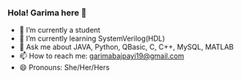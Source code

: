 ### Hola! Garima here 👋

- 🔭 I’m currently a student
- 🌱 I’m currently learning SystemVerilog(HDL)
- 💬 Ask me about JAVA, Python, QBasic, C, C++, MySQL, MATLAB
- 📫 How to reach me: [garimabajpayi19@gmail.com](mailto:garimabajpayi19@gmail.com) 
- 😄 Pronouns: She/Her/Hers

<!--
**garima19bajpayi/garima19bajpayi** is a ✨ _special_ ✨ repository because its `README.md` (this file) appears on your GitHub profile.

Here are some ideas to get you started:

- 🔭 I’m currently a student
- 🌱 I’m currently learning SystemVerilog(HDL)
- 🤔 I’m looking for help with Flutter Development
- 💬 Ask me about JAVA,Python,QBasic,C,C++,MySQL,MATLAB
- 📫 How to reach me:garimabajpayi19@gmail.com
- 😄 Pronouns: She/Her/Hers
- ⚡ Fun fact: Im a sucker for cleanliness XD!
-->
